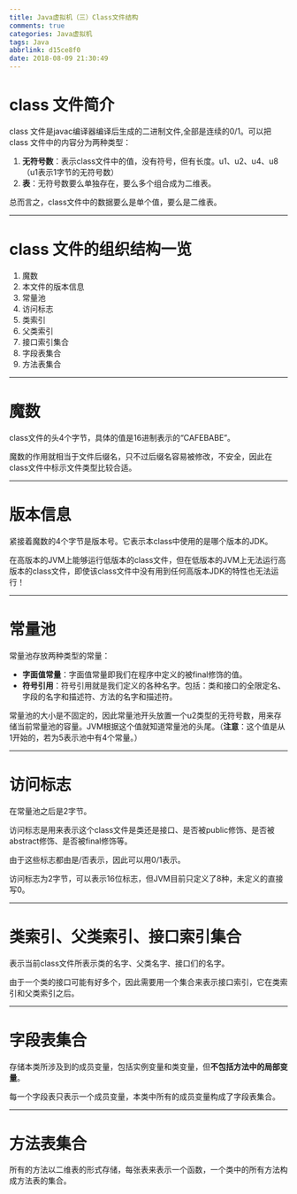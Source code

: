 ```yaml
---
title: Java虚拟机（三）Class文件结构
comments: true
categories: Java虚拟机
tags: Java
abbrlink: d15ce8f0
date: 2018-08-09 21:30:49
---
```


# class 文件简介

class 文件是javac编译器编译后生成的二进制文件,全部是连续的0/1。可以把 class 文件中的内容分为两种类型：

1. **无符号数**：表示class文件中的值，没有符号，但有长度。u1、u2、u4、u8 （u1表示1字节的无符号数）
2. **表**：无符号数要么单独存在，要么多个组合成为二维表。

总而言之，class文件中的数据要么是单个值，要么是二维表。

---

# class 文件的组织结构一览

1. 魔数
2. 本文件的版本信息
3. 常量池
4. 访问标志
5. 类索引
6. 父类索引
7. 接口索引集合
8. 字段表集合
9. 方法表集合

<!-- more -->

---

# 魔数

class文件的头4个字节，具体的值是16进制表示的“CAFEBABE”。

魔数的作用就相当于文件后缀名，只不过后缀名容易被修改，不安全，因此在class文件中标示文件类型比较合适。

---

# 版本信息

紧接着魔数的4个字节是版本号。它表示本class中使用的是哪个版本的JDK。

在高版本的JVM上能够运行低版本的class文件，但在低版本的JVM上无法运行高版本的class文件，即使该class文件中没有用到任何高版本JDK的特性也无法运行！

---

# 常量池

常量池存放两种类型的常量：

- **字面值常量**：字面值常量即我们在程序中定义的被final修饰的值。
- **符号引用**：符号引用就是我们定义的各种名字。包括：类和接口的全限定名、字段的名字和描述符、方法的名字和描述符。

常量池的大小是不固定的，因此常量池开头放置一个u2类型的无符号数，用来存储当前常量池的容量。JVM根据这个值就知道常量池的头尾。（**注意**：这个值是从1开始的，若为5表示池中有4个常量。）

---

# 访问标志

在常量池之后是2字节。

访问标志是用来表示这个class文件是类还是接口、是否被public修饰、是否被abstract修饰、是否被final修饰等。

由于这些标志都由是/否表示，因此可以用0/1表示。

访问标志为2字节，可以表示16位标志，但JVM目前只定义了8种，未定义的直接写0。

---

# 类索引、父类索引、接口索引集合

表示当前class文件所表示类的名字、父类名字、接口们的名字。

由于一个类的接口可能有好多个，因此需要用一个集合来表示接口索引，它在类索引和父类索引之后。

---

# 字段表集合

存储本类所涉及到的成员变量，包括实例变量和类变量，但**不包括方法中的局部变量**。

每一个字段表只表示一个成员变量，本类中所有的成员变量构成了字段表集合。

---

# 方法表集合

所有的方法以二维表的形式存储，每张表来表示一个函数，一个类中的所有方法构成方法表的集合。
